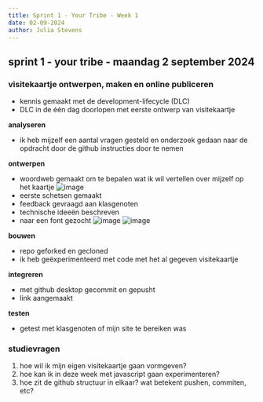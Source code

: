 ```yaml
---
title: Sprint 1 - Your Tribe - Week 1
date: 02-09-2024
author: Julia Stevens
---
```


## sprint 1 - your tribe - maandag 2 september 2024

### visitekaartje ontwerpen, maken en online publiceren 
* kennis gemaakt met de development-lifecycle (DLC)
* DLC in de één dag doorlopen met eerste ontwerp van visitekaartje 

**analyseren**
* ik heb mijzelf een aantal vragen gesteld en onderzoek gedaan naar de opdracht door de github instructies door te nemen 

**ontwerpen**
* woordweb gemaakt om te bepalen wat ik wil vertellen over mijzelf op het kaartje 
![image](https://github.com/user-attachments/assets/62932a0e-7a6a-4963-a5bd-368246c06ef7)
* eerste schetsen gemaakt 
* feedback gevraagd aan klasgenoten 
* technische ideeën beschreven 
* naar een font gezocht
![image](https://github.com/user-attachments/assets/f5f3f01f-7218-4c0c-8151-74a0e9eead5e)
![image](https://github.com/user-attachments/assets/d2237535-e303-484c-8950-dd0b0044a9d4)

**bouwen**
* repo geforked en gecloned
* ik heb geëxperimenteerd met code met het al gegeven visitekaartje

**integreren**
* met github desktop gecommit en gepusht
* link aangemaakt 

**testen**
* getest met klasgenoten of mijn site te bereiken was

### studievragen 
1. hoe wil ik mijn eigen visitekaartje gaan vormgeven? 
2. hoe kan ik in deze week met javascript gaan experimenteren? 
3. hoe zit de github structuur in elkaar? wat betekent pushen, commiten, etc? 